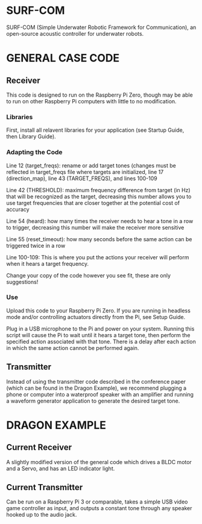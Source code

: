 # SURF-COM
SURF-COM (Simple Underwater Robotic Framework for Communication), an open-source acoustic controller for underwater robots.


# GENERAL CASE CODE
## Receiver
This code is designed to run on the Raspberry Pi Zero, though may be able to run on other Raspberry Pi computers with little to no modification.


### Libraries
First, install all relavent libraries for your application (see Startup Guide, then Library Guide).


### Adapting the Code
Line 12 (target_freqs): rename or add target tones (changes must be reflected in target_freqs file where targets are initialized, line 17 (direction_map), line 43 (TARGET_FREQS), and lines 100-109

Line 42 (THRESHOLD): maximum frequency difference from target (in Hz) that will be recognized as the target, decreasing this number allows you to use target frequencies that are closer together at the potential cost of accuracy

Line 54 (heard): how many times the receiver needs to hear a tone in a row to trigger, decreasing this number will make the receiver more sensitive

Line 55 (reset_timeout): how many seconds before the same action can be triggered twice in a row

Line 100-109: This is where you put the actions your receiver will perform when it hears a target frequency.

Change your copy of the code however you see fit, these are only suggestions!


### Use
Upload this code to your Raspberry Pi Zero. If you are running in headless mode and/or controlling actuators directly from the Pi, see Setup Guide.

Plug in a USB microphone to the Pi and power on your system. Running this script will cause the Pi to wait until it hears a target tone, then perform the specified action associated with that tone. There is a delay after each action in which the same action cannot be performed again.


## Transmitter
Instead of using the transmitter code described in the conference paper (which can be found in the Dragon Example), we recommend plugging a phone or computer into a waterproof speaker with an amplifier and running a waveform generator application to generate the desired target tone.



# DRAGON EXAMPLE
## Current Receiver
A slightly modified version of the general code which drives a BLDC motor and a Servo, and has an LED indicator light.

## Current Transmitter
Can be run on a Raspberry Pi 3 or comparable, takes a simple USB video game controller as input, and outputs a constant tone through any speaker hooked up to the audio jack. 
